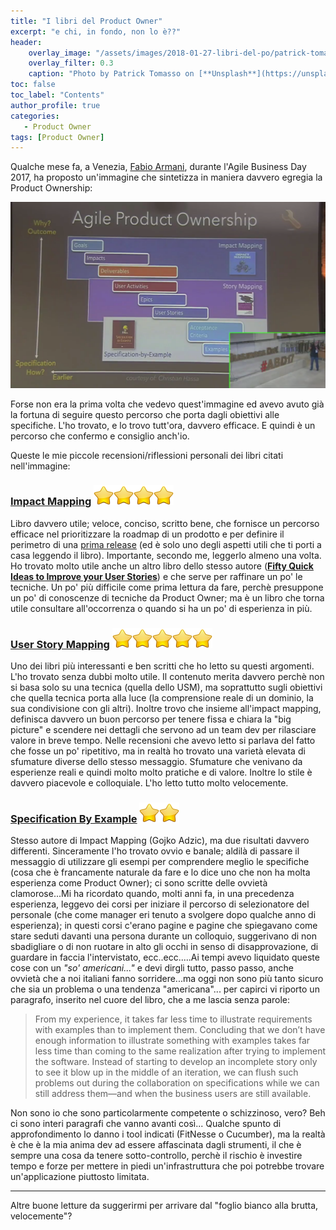 ```yaml
---
title: "I libri del Product Owner"
excerpt: "e chi, in fondo, non lo è??"
header:
    overlay_image: "/assets/images/2018-01-27-libri-del-po/patrick-tomasso-71909.jpg"
    overlay_filter: 0.3
    caption: "Photo by Patrick Tomasso on [**Unsplash**](https://unsplash.com/photos/Oaqk7qqNh_c)"
toc: false
toc_label: "Contents"
author_profile: true
categories: 
   - Product Owner
tags: [Product Owner]
---
```


Qualche mese fa, a Venezia, [Fabio Armani](https://www.linkedin.com/in/armani/), durante l'Agile Business Day 2017, ha proposto un'immagine che sintetizza in maniera davvero egregia la Product Ownership:

![](/assets/images/2018-01-27-libri-del-po/APO-ABD17.png)

Forse non era la prima volta che vedevo quest'immagine ed avevo avuto già la fortuna di seguire questo percorso che porta dagli obiettivi alle specifiche. L'ho trovato, e lo trovo tutt'ora, davvero efficace. E quindi è un percorso che confermo e consiglio anch'io.

Queste le mie piccole recensioni/riflessioni personali dei libri citati nell'immagine:

### [**Impact Mapping**](https://www.amazon.it/Impact-Mapping-Software-Products-Projects/dp/0955683645/ref=sr_1_1?ie=UTF8&qid=1517049999&sr=8-1&keywords=impact+mapping) ![](/assets/images/2018-01-27-libri-del-po/Actions-rating-icon.png)![](/assets/images/2018-01-27-libri-del-po/Actions-rating-icon.png)![](/assets/images/2018-01-27-libri-del-po/Actions-rating-icon.png)![](/assets/images/2018-01-27-libri-del-po/Actions-rating-icon.png)

Libro davvero utile; veloce, conciso, scritto bene, che fornisce un percorso efficace nel prioritizzare la roadmap di un prodotto e per definire il perimetro di una [prima release](/2018/01/05/verso-release-1/) (ed è solo uno degli aspetti utili che ti porti a casa leggendo il libro). Importante, secondo me, leggerlo almeno una volta. Ho trovato molto utile anche un altro libro dello stesso autore ([**Fifty Quick Ideas to Improve your User Stories**](https://www.amazon.it/Fifty-Quick-Ideas-Improve-Stories/dp/0993088104/ref=sr_1_1?s=english-books&ie=UTF8&qid=1517050099&sr=1-1&keywords=Fifty+Quick+Ideas+to+Improve+your+User+Stories)) e che serve per raffinare un po' le tecniche. Un po' più difficile come prima lettura da fare, perchè presuppone un po' di conoscenze di tecniche da Product Owner; ma è un libro che torna utile consultare all'occorrenza o quando si ha un po' di esperienza in più.


### [**User Story Mapping**](https://www.amazon.it/User-Story-Mapping-Discover-Product/dp/1491904909/ref=sr_1_1?s=english-books&ie=UTF8&qid=1517050028&sr=1-1&keywords=User+Story+Mapping) ![](/assets/images/2018-01-27-libri-del-po/Actions-rating-icon.png)![](/assets/images/2018-01-27-libri-del-po/Actions-rating-icon.png)![](/assets/images/2018-01-27-libri-del-po/Actions-rating-icon.png)![](/assets/images/2018-01-27-libri-del-po/Actions-rating-icon.png)![](/assets/images/2018-01-27-libri-del-po/Actions-rating-icon.png)

Uno dei libri più interessanti e ben scritti che ho letto su questi argomenti. L'ho trovato senza dubbi molto utile. Il contenuto merita davvero perchè non si basa solo su una tecnica (quella dello USM), ma soprattutto sugli obiettivi che quella tecnica porta alla luce (la comprensione reale di un dominio, la sua condivisione con gli altri). Inoltre trovo che insieme all'impact mapping, definisca davvero un buon percorso  per tenere fissa e chiara la "big picture" e scendere nei dettagli che servono ad un team dev per rilasciare valore in breve tempo. Nelle recensioni che avevo letto si parlava del fatto che fosse un po' ripetitivo, ma in realtà ho trovato una varietà elevata di sfumature diverse dello stesso messaggio. Sfumature che venivano da esperienze reali e quindi molto molto pratiche e di valore. Inoltre lo stile è davvero piacevole e colloquiale. L'ho letto tutto molto velocemente.

### [**Specification By Example**](https://www.amazon.it/Specification-Example-Successful-Deliver-Software/dp/1617290084/ref=sr_1_1?s=english-books&ie=UTF8&qid=1517050060&sr=1-1&keywords=Specification+By+Example) ![](/assets/images/2018-01-27-libri-del-po/Actions-rating-icon.png)![](/assets/images/2018-01-27-libri-del-po/Actions-rating-icon.png)

Stesso autore di Impact Mapping (Gojko Adzic), ma due risultati davvero differenti. Sinceramente l'ho trovato ovvio e banale; aldilà di passare il messaggio di utilizzare gli esempi per comprendere meglio le specifiche (cosa che è francamente naturale da fare e lo dice uno che non ha molta esperienza come Product Owner); ci sono scritte delle ovvietà clamorose...Mi ha ricordato quando, molti anni fa, in una precedenza esperienza, leggevo dei corsi per iniziare il percorso di selezionatore del personale (che come manager eri tenuto a svolgere dopo qualche anno di esperienza); in questi corsi c'erano pagine e pagine che spiegavano come stare seduti davanti una persona durante un colloquio, suggerivano di non sbadigliare o di non ruotare in alto gli occhi in senso di disapprovazione, di guardare in faccia l'intervistato, ecc..ecc.....Ai tempi avevo liquidato queste cose con un _"so' americani..."_ e devi dirgli tutto, passo passo, anche ovvietà che a noi italiani fanno sorridere...ma oggi non sono più tanto sicuro che sia un problema o una tendenza "americana"...
per capirci vi riporto un paragrafo, inserito nel cuore del libro, che a me lascia senza parole: 

> From my experience, it takes far less time to illustrate requirements with examples than to implement them. Concluding that we don’t have enough information to illustrate something with examples takes far less time than coming to the same realization after trying to implement the software. Instead of starting to develop an incomplete story only to see it blow up in the middle of an iteration, we can flush such problems out during the collaboration on specifications while we can still address them—and when the business users are still available.

Non sono io che sono particolarmente competente o schizzinoso, vero? Beh ci sono interi paragrafi che vanno avanti così...
Qualche spunto di approfondimento lo danno i tool indicati (FitNesse o Cucumber), ma la realtà è che è la mia anima dev ad essere affascinata dagli strumenti, il che è sempre una cosa da tenere sotto-controllo, perchè il rischio è investire tempo e forze per mettere in piedi un'infrastruttura che poi potrebbe trovare un'applicazione piuttosto limitata.

-----

Altre buone letture da suggerirmi per arrivare dal "foglio bianco alla brutta, velocemente"?
